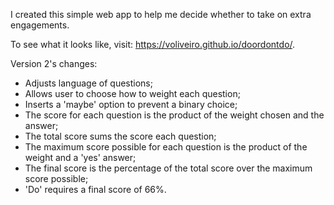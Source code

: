I created this simple web app to help me decide whether to take on extra engagements. 

To see what it looks like, visit: https://voliveiro.github.io/doordontdo/. 

Version 2's changes: 
- Adjusts language of questions;
- Allows user to choose how to weight each question; 
- Inserts a 'maybe' option to prevent a binary choice;
- The score for each question is the product of the weight chosen and the answer; 
- The total score sums the score each question; 
- The maximum score possible for each question is the product of the weight and a 'yes' answer;
- The final score is the percentage of the total score over the maximum score possible; 
- 'Do' requires a final score of 66%. 